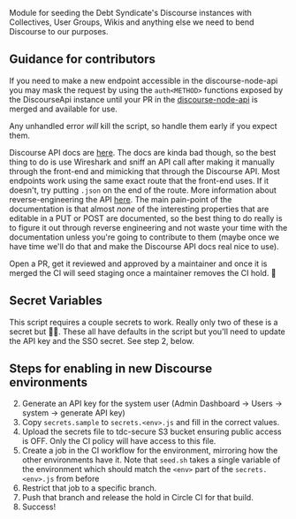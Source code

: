 Module for seeding the Debt Syndicate's Discourse instances with Collectives, User Groups, Wikis and anything else we need to bend Discourse to our purposes.

## Guidance for contributors

If you need to make a new endpoint accessible in the discourse-node-api you may mask the request by using the `auth<METHOD>` functions exposed by the DiscourseApi instance until your PR in the [discourse-node-api](https://github.com/debtcollective/discourse-node-api) is merged and available for use.

Any unhandled error _will_ kill the script, so handle them early if you expect them.

Discourse API docs are [here](http://docs.discourse.org). The docs are kinda bad though, so the best thing to do is use Wireshark and sniff an API call after making it manually through the front-end and mimicking that through the Discourse API. Most endpoints work using the same exact route that the front-end uses. If it doesn't, try putting `.json` on the end of the route. More information about reverse-engineering the API [here](https://meta.discourse.org/t/how-to-reverse-engineer-the-discourse-api/20576). The main pain-point of the documentation is that almost _none_ of the interesting properties that are editable in a PUT or POST are documented, so the best thing to do really is to figure it out through reverse engineering and not waste your time with the documentation unless you're going to contribute to them (maybe once we have time we'll do that and make the Discourse API docs real nice to use).

Open a PR, get it reviewed and approved by a maintainer and once it is merged the CI will seed staging once a maintainer removes the CI hold. 🎊

## Secret Variables

This script requires a couple secrets to work.
Really only two of these is a secret but :woman_shrugging:.
These all have defaults in the script but you'll need to update the API key and the SSO secret.
See step 2, below.

## Steps for enabling in new Discourse environments

2.  Generate an API key for the system user (Admin Dashboard -> Users -> system -> generate API key)
3.  Copy `secrets.sample` to `secrets.<env>.js` and fill in the correct values.
4.  Upload the secrets file to tdc-secure S3 bucket ensuring public access is OFF. Only the CI policy will have access to this file.
5.  Create a job in the CI workflow for the environment, mirroring how the other environments have it. Note that `seed.sh` takes a single variable of the environment which should match the `<env>` part of the `secrets.<env>.js` from before
6.  Restrict that job to a specific branch.
7.  Push that branch and release the hold in Circle CI for that build.
8.  Success!
